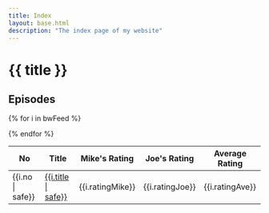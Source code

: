 ```yaml
---
title: Index
layout: base.html
description: "The index page of my website"
---
```

# {{ title }}

## Episodes

<table>
<thead>
<tr>
<th>No</th>
<th>Title</th>
<th>Mike's Rating</th>
<th>Joe's Rating</th>
<th>Average Rating</th>
</tr>
</thead>

{% for i in bwFeed %}
<tbody>
<tr>
<td>{{i.no | safe}}</td>
<td><a href="{{i.url}}">{{i.title | safe}}</a></td>
<td>{{i.ratingMike}}</td>
<td>{{i.ratingJoe}}</td>
<td>{{i.ratingAve}}</td>
</tr>
</tbody>
{% endfor %}
</table>